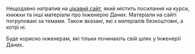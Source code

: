 Нещодавно натрапив на [цікавий сайт](https://awesomedataengineering.com/), який містить посилання на курси, книжки та інші матеріали про Інженерію Даних. Матеріали на сайті погруповані за темами. Також вказані, які з матеріалів безкоштовні, а котрі ні. 

Буде корисно інженерам, які тільки починають свій шлях у Інженерії Даних. 